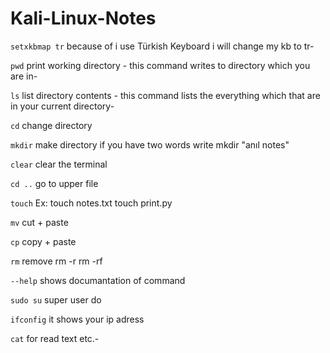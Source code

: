 # Kali-Linux-Notes


`setxkbmap tr` because of i use Türkish Keyboard i will change my kb to tr-

`pwd` print working directory - this command writes to directory which you are in-

`ls` list directory contents - this command lists the everything which that are in your current directory-

`cd` change directory

`mkdir` make directory if you have two words write mkdir "anıl notes"

`clear` clear the terminal

`cd ..`  go to upper file

`touch` Ex: touch notes.txt  touch print.py

`mv` cut + paste

`cp` copy + paste

`rm`  remove  rm -r   rm -rf

`--help`  shows documantation of command

`sudo su`  super user do

`ifconfig` it shows your ip adress

`cat` for read text etc.-

